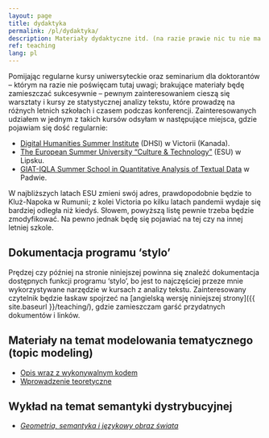 ```yaml
---
layout: page
title: dydaktyka
permalink: /pl/dydaktyka/
description: Materiały dydaktyczne itd. (na razie prawie nic tu nie ma...).
ref: teaching
lang: pl
---
```



Pomijając regularne kursy uniwersyteckie oraz seminarium dla doktorantów – którym na razie nie poświęcam tutaj uwagi; brakujące materiały będę zamieszczać sukcesywnie – pewnym zainteresowaniem cieszą się warsztaty i kursy ze statystycznej analizy tekstu, które prowadzę na różnych letnich szkołach i czasem podczas konferencji. Zainteresowanych udziałem w jednym z takich kursów odsyłam w następujące miejsca, gdzie pojawiam się dość regularnie:

* [Digital Humanities Summer Institute](https://www.dhsi.org/) (DHSI) w Victorii (Kanada).
* [The European Summer University “Culture & Technology”](https://esu.culintec.de/) (ESU) w Lipsku.
* [GIAT-IQLA Summer School in Quantitative Analysis of Textual Data](https://www.fisppa.unipd.it/giat-it) w Padwie.

W najbliższych latach ESU zmieni swój adres, prawdopodobnie będzie to Kluż-Napoka w Rumunii; z kolei Victoria po kilku latach pandemii wydaje się bardziej odległa niż kiedyś. Słowem, powyższą listę pewnie trzeba będzie zmodyfikować. Na pewno jednak będę się pojawiać na tej czy na innej letniej szkole.  


## Dokumentacja programu ‘stylo’

Prędzej czy później na stronie niniejszej powinna się znaleźć dokumentacja dostępnych funkcji programu ‘stylo’, bo jest to najczęściej przeze mnie wykorzystywane narzędzie w kursach z analizy tekstu. Zainteresowany czytelnik będzie łaskaw spojrzeć na [angielską wersję niniejszej strony]({{ site.baseurl }}/teaching/), gdzie zamieszczam garść przydatnych dokumentów i linków.


## Materiały na temat modelowania tematycznego (topic modeling) 

* [Opis wraz z wykonywalnym kodem](https://github.com/computationalstylistics/topic-modeling-workshop)
* [Wprowadzenie teoretyczne](https://computationalstylistics.github.io/presentations/topic_modeling_intro/intro_to_topic_models.html)  

## Wykład na temat semantyki dystrybucyjnej

* [_Geometria, semantyka i językowy obraz świata_](https://youtu.be/ANcCYqnIJoY)

